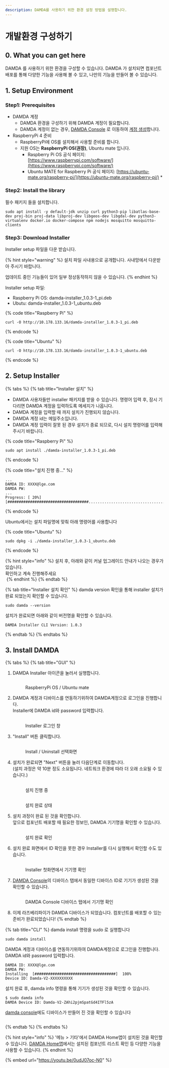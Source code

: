 ```yaml
---
description: DAMDA를 사용하기 위한 환경 설정 방법을 설명합니다.
---
```


# 개발환경 구성하기

## 0. What you can get here

DAMDA 를 사용하기 위한 환경을 구성할 수 있습니다. DAMDA 가 설치되면 컴포넌트 배포를 통해 다양한 기능을 사용해 볼 수 있고, 나만의 기능을 만들어 볼 수 있습니다.

## 1. Setup Environment <a href="#setup-environment" id="setup-environment"></a>

### Step1: Prerequisites

* DAMDA 계정
  * DAMDA 환경을 구성하기 위해 DAMDA 계정이 필요합니다.&#x20;
  * DAMDA 계정이 없는 경우, [DAMDA Console](http://damda.lge.com/login?redirect=%2Fhome) 로 이동하여 [계정 생성](../fundamentals/damda-cloud/manage-account/undefined.md)합니다.
* RaspberryPi 4 준비
  * RaspberryPi에 OS를 설치해서 사용할 준비를 합니다.&#x20;
  * 지원 OS는 **RaspberryPi OS(권장)**, Ubuntu mate 입니다.&#x20;
    * Raspberry Pi OS 공식 페이지: [https://www.raspberrypi.com/software/](https://www.raspberrypi.com/software/)
    * &#x20;Ubuntu MATE for Raspberry Pi 공식 페이지: [https://ubuntu-mate.org/raspberry-pi/](https://ubuntu-mate.org/raspberry-pi/)
      *

### Step2: Install the library

필수 패키지 들을 설치합니다.

```shell
sudo apt install -y default-jdk unzip curl python3-pip libatlas-base-dev proj-bin proj-data libproj-dev libgeos-dev libgdal-dev python3-virtualenv docker.io docker-compose npm nodejs mosquitto mosquitto-clients
```

### Step3: Download Installer

Installer setup 파일을 다운 받습니다.

{% hint style="warning" %}
설치 파일 사내용으로 공개합니다. 사내망에서 다운받아 주시기 바랍니다.&#x20;

업데이트 중인 기능들이 있어 일부 정상동작하지 않을 수 있습니다.
{% endhint %}

Installer setup 파일:&#x20;

* Raspberry Pi OS: damda-installer\_1.0.3-1\_pi.deb
* Ubutu: damda-installer\_1.0.3-1\_ubuntu.deb

{% code title="Raspberry Pi" %}
```shell
curl -O http://10.178.133.16/damda-installer_1.0.3-1_pi.deb
```
{% endcode %}

{% code title="Ubuntu" %}
```shell
curl -O http://10.178.133.16/damda-installer_1.0.3-1_ubuntu.deb
```
{% endcode %}

## 2. Setup Installer

{% tabs %}
{% tab title="Installer 설치" %}
* DAMDA 사용자들만 installer 패키지를 받을 수 있습니다. 명령어 입력 후, 잠시 기다리면 DAMDA 계정을 입력하도록 메세지가 나옵니다.&#x20;
* DAMDA 계정을 입력할 때 까지 설치가 진행되지 않습니다.&#x20;
* DAMDA 계정 id는 메일주소입니다.
* DAMDA 계정 입력이 잘못 된 경우 설치가 종료 되므로, 다시 설치 명령어를 입력해주시기 바랍니다.

{% code title="Raspberry Pi" %}
```shell
sudo apt install ./damda-installer_1.0.3-1_pi.deb
```
{% endcode %}

{% code title="설치 진행 중..." %}
```shell
...
DAMDA ID: XXXX@lge.com
DAMDA PW:
...
Progress: [ 20%] [####################################................................................................................................................................................]
```
{% endcode %}



&#x20;Ubuntu에서는 설치 파일명에 맞춰 아래 명령어를 사용합니다

{% code title="Ubuntu" %}
```shell
sudo dpkg -i ./damda-installer_1.0.3-1_ubuntu.deb
```
{% endcode %}



{% hint style="info" %}
설치 후, 아래와 같이 커널 업그레이드 안내가 나오는 경우가 있습니다.\
확인하고 계속 진행해주세요\
<img src="../.gitbook/assets/image (6) (3) (1).png" alt="" data-size="original">
{% endhint %}
{% endtab %}

{% tab title="Installer 설치 확인" %}
damda version 확인을 통해 installer 설치가 완료 되었는지 확인할 수 있습니다.

```shell
sudo damda --version
```



설치가 완료되면 아래와 같이 버전명을 확인할 수 있습니다.

```
DAMDA Installer CLI Version: 1.0.3
```
{% endtab %}
{% endtabs %}

## 3. Install DAMDA

{% tabs %}
{% tab title="GUI" %}
1.  DAMDA Installer 아이콘을 눌러서 실행합니다.&#x20;

    <figure><img src="../.gitbook/assets/menu_installer.png" alt=""><figcaption><p>RaspberryPi OS / Ubuntu mate</p></figcaption></figure>


2.  DAMDA 계정과 디바이스를 연동하기위하여 DAMDA계정으로 로그인을 진행합니다.\
    Installer에 DAMDA id와 password 입력합니다.&#x20;

    <figure><img src="../.gitbook/assets/image (17) (1).png" alt=""><figcaption><p>Installer 로그인 창</p></figcaption></figure>
3.  "Install" 버튼 클릭합니다.&#x20;

    <figure><img src="../.gitbook/assets/image (7) (4).png" alt=""><figcaption><p>Install / Uninstall 선택화면</p></figcaption></figure>
4.  설치가 완료되면 "Next" 버튼을 눌러 다음단계로 이동합니다. \
    (설치 과정은 약 10분 정도 소요됩니다. 네트워크 환경에 따라 더 오래 소요될 수 있습니다.)

    <figure><img src="https://files.gitbook.com/v0/b/gitbook-x-prod.appspot.com/o/spaces%2Fl3Km0lGSEvAZ1z7FtNCb%2Fuploads%2FiVEw9LLe2TVUGYZgOPBq%2Fimage.png?alt=media&#x26;token=7bd85b06-c8f6-468d-a9fb-79c896a2a43b" alt=""><figcaption><p>설치 진행 중</p></figcaption></figure>

    <figure><img src="../.gitbook/assets/image (3) (3) (1).png" alt=""><figcaption><p>설치 완료 상태</p></figcaption></figure>
5.  설치 과정이 완료 된 것을 확인합니다. \
    앞으로 컴포넌트 배포할 때 필요한 정보인, DAMDA 기기명을 확인할 수 있습니다.

    <figure><img src="../.gitbook/assets/image (37) (1).png" alt=""><figcaption><p>설치 완료 확인</p></figcaption></figure>
6.  설치 완료 화면에서 ID 확인을 못한 경우 Installer를 다시 실행해서 확인할 수도 있습니다.

    <figure><img src="../.gitbook/assets/image (15).png" alt=""><figcaption><p>Installer 첫화면에서 기기명 확인</p></figcaption></figure>
7.  [DAMDA Console](http://damda.lge.com/)의 디바이스 탭에서 동일한 디바이스 ID로 기기가 생성된 것을 확인할 수 있습니다.

    <figure><img src="../.gitbook/assets/image (5) (3).png" alt=""><figcaption><p>DAMDA Console 디바이스 탭에서 기기명 확인</p></figcaption></figure>
8. 이제 라즈베리파이가 DAMDA 디바이스가 되었습니다. 컴포넌트를 배포할 수 있는 준비가 완료되었습니다!
{% endtab %}

{% tab title="CLI" %}
damda install 명령을 sudo 로 실행합니다

```shell
sudo damda install
```



DAMDA 계정과 디바이스를 연동하기위하여 DAMDA계정으로 로그인을 진행합니다.\
DAMDA id와 password 입력합니다.

```shell
DAMDA ID: XXXX@lge.com
DAMDA PW:
Installing  [####################################]  100%
Device ID: Damda-V2-XXXXXXXXXX
```



설치 완료 후, damda info 명령을 통해 기기가 생성된 것을 확인할 수 있습니다.

```shell
$ sudo damda info
DAMDA Device ID: Damda-V2-ZAhi2pjmSpatGd4ITFl5zA
```



[damda console](http://damda.lge.com/home)에도 디바이스가 만들어 진 것을 확인할 수 있습니다

<figure><img src="../.gitbook/assets/image (24) (1).png" alt=""><figcaption></figcaption></figure>
{% endtab %}
{% endtabs %}

{% hint style="info" %}
'메뉴 > 기타'에서 DAMDA Home앱이 설치된 것을 확인할 수 있습니다. [DAMDA Home앱](../fundamentals/damda-device/damda-home/)에서는 설치된 컴포넌트 리스트 확인 등 다양한 기능을 사용할 수 있습니다.&#x20;
{% endhint %}

{% embed url="https://youtu.be/0udJ07oc-N0" %}


